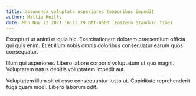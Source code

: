 ```yaml
---
title: assumenda voluptate asperiores temporibus impedit
author: Mattie Reilly
date: Mon Nov 22 2021 16:13:29 GMT-0500 (Eastern Standard Time)
---
```

Excepturi ut animi et quia hic. Exercitationem dolorem praesentium officia qui quis enim. Et et illum nobis omnis doloribus consequatur earum quos consequatur.

 Illum qui asperiores. Libero labore corporis voluptatum ut quo magni. Voluptatem natus debitis voluptatem impedit aut.

 Voluptatem illum sit et esse consequuntur iusto ut. Cupiditate reprehenderit fuga quam modi. Libero laborum odit.